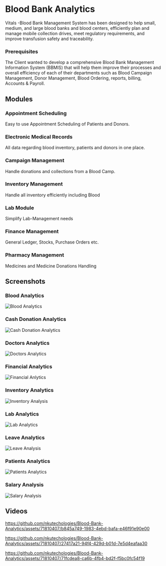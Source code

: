 

# Blood Bank Analytics

Vitals -Blood Bank Management System has been designed to help small, medium, and large blood banks and blood centers, efficiently plan and manage mobile collection drives, meet regulatory requirements, and improve transfusion safety and traceability.

### Prerequisites

The Client wanted to develop a comprehensive Blood Bank Management Information System (BBMIS) that
will help them improve their processes and overall efficiency of each of their departments such as Blood
Campaign Management, Donor Management, Blood Ordering, reports, billing, Accounts & Payroll. 

## Modules

### Appointment Scheduling

Easy to use Appointment Scheduling of Patients and Donors. 

### Electronic Medical Records

All data regarding blood inventory, patients and donors in one place. 

### Campaign Management

Handle donations and collections from a Blood Camp. 

### Inventory Management

Handle all inventory efficiently including Blood 

### Lab Module

Simplify Lab-Management needs

### Finance Management

General Ledger, Stocks, Purchase Orders etc. 

### Pharmacy Management

Medicines and Medicine Donations Handling

## Screenshots

### Blood Analytics
![Blood Analytics](https://github.com/nkutechologies/Blood-Bank-Analytics/assets/71810407/84922b58-8e2b-47b6-8a74-295c027c15bc)

### Cash Donation Analytics

![Cash Donation Analytics](https://github.com/nkutechologies/Blood-Bank-Analytics/assets/71810407/17bff29b-8ab1-4bcd-8513-3a8ffec00f8c)

### Doctors Analytics

![Doctors Analytics](https://github.com/nkutechologies/Blood-Bank-Analytics/assets/71810407/e39bbc82-e10a-4bf8-9179-d98cd8a8ed23)

### Financial Analytics

![Financial Anlytics](https://github.com/nkutechologies/Blood-Bank-Analytics/assets/71810407/a4fe1e98-742e-473b-8d58-41c09ffc6b4e)

### Inventory Analytics

![Inventory Analysis](https://github.com/nkutechologies/Blood-Bank-Analytics/assets/71810407/3f55c2f8-9074-49b3-a8aa-8911cda133b9)

### Lab Analytics

![Lab Analytics](https://github.com/nkutechologies/Blood-Bank-Analytics/assets/71810407/10393663-0f79-4ca4-b648-6e46b7bb0e1e)

### Leave Analytics

![Leave Analysis](https://github.com/nkutechologies/Blood-Bank-Analytics/assets/71810407/7f72adb3-65cc-41f1-8186-512555a5ba21)

### Patients Analytics

![Patients Analytics](https://github.com/nkutechologies/Blood-Bank-Analytics/assets/71810407/85e983bb-db25-4dff-849f-e88dc2624cc5)

### Salary Analysis

![Salary Analysis](https://github.com/nkutechologies/Blood-Bank-Analytics/assets/71810407/84f453b5-c648-4bb5-8f41-0c0a3f0e5d2c)

## Videos



https://github.com/nkutechologies/Blood-Bank-Analytics/assets/71810407/b845a749-1983-4ebd-bafa-e46f91e90e00



https://github.com/nkutechologies/Blood-Bank-Analytics/assets/71810407/27417a21-94f4-429d-b01d-7e5d4eafaa30



https://github.com/nkutechologies/Blood-Bank-Analytics/assets/71810407/71fcdea8-ca6b-4fb4-bd2f-f5bc0fc54f19

